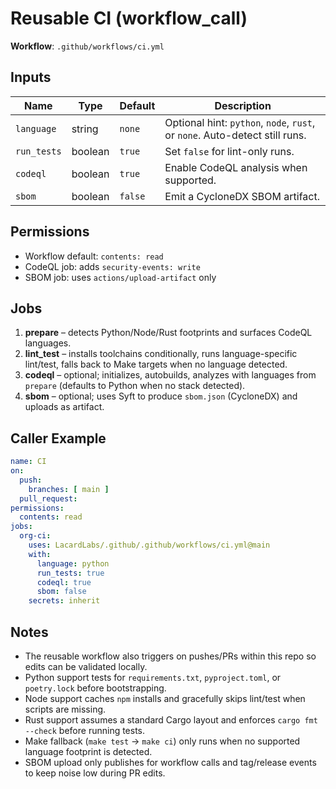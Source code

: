 # Reusable CI (workflow_call)

**Workflow**: `.github/workflows/ci.yml`

## Inputs

| Name | Type | Default | Description |
| ---- | ---- | ------- | ----------- |
| `language` | string | `none` | Optional hint: `python`, `node`, `rust`, or `none`. Auto-detect still runs. |
| `run_tests` | boolean | `true` | Set `false` for lint-only runs. |
| `codeql` | boolean | `true` | Enable CodeQL analysis when supported. |
| `sbom` | boolean | `false` | Emit a CycloneDX SBOM artifact. |

## Permissions

- Workflow default: `contents: read`
- CodeQL job: adds `security-events: write`
- SBOM job: uses `actions/upload-artifact` only

## Jobs

1. **prepare** – detects Python/Node/Rust footprints and surfaces CodeQL languages.
2. **lint_test** – installs toolchains conditionally, runs language-specific lint/test, falls back to Make targets when no language detected.
3. **codeql** – optional; initializes, autobuilds, analyzes with languages from `prepare` (defaults to Python when no stack detected).
4. **sbom** – optional; uses Syft to produce `sbom.json` (CycloneDX) and uploads as artifact.

## Caller Example

```yaml
name: CI
on:
  push:
    branches: [ main ]
  pull_request:
permissions:
  contents: read
jobs:
  org-ci:
    uses: LacardLabs/.github/.github/workflows/ci.yml@main
    with:
      language: python
      run_tests: true
      codeql: true
      sbom: false
    secrets: inherit
```

## Notes

- The reusable workflow also triggers on pushes/PRs within this repo so edits can be validated locally.
- Python support tests for `requirements.txt`, `pyproject.toml`, or `poetry.lock` before bootstrapping.
- Node support caches `npm` installs and gracefully skips lint/test when scripts are missing.
- Rust support assumes a standard Cargo layout and enforces `cargo fmt --check` before running tests.
- Make fallback (`make test` → `make ci`) only runs when no supported language footprint is detected.
- SBOM upload only publishes for workflow calls and tag/release events to keep noise low during PR edits.
